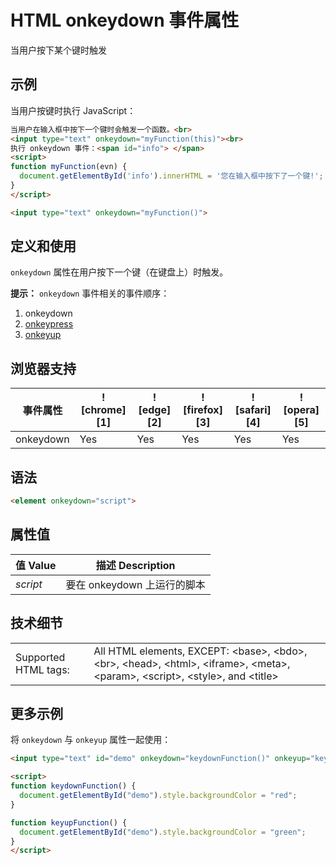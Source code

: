 HTML onkeydown 事件属性
===

当用户按下某个键时触发

## 示例

当用户按键时执行 JavaScript：

```html idoc:preview:iframe
当用户在输入框中按下一个键时会触发一个函数。<br>
<input type="text" onkeydown="myFunction(this)"><br>
执行 onkeydown 事件：<span id="info"> </span>
<script>
function myFunction(evn) {
  document.getElementById('info').innerHTML = '您在输入框中按下了一个键!';
}
</script>
```

```html
<input type="text" onkeydown="myFunction()">
```

## 定义和使用

`onkeydown` 属性在用户按下一个键（在键盘上）时触发。

**提示：** `onkeydown` 事件相关的事件顺序：

1. onkeydown
2. [onkeypress](./onkeypress.md)
3. [onkeyup](./onkeyup.md)

## 浏览器支持

| 事件属性 | ![chrome][1] | ![edge][2] | ![firefox][3] | ![safari][4] | ![opera][5] |
| --- | --- | --- | --- | --- | --- |
| onkeydown       | Yes | Yes | Yes | Yes | Yes |

## 语法

```html
<element onkeydown="script">
```

## 属性值

| 值 Value | 描述 Description |
| --- | --- |
| *script* | 要在 onkeydown 上运行的脚本 |

## 技术细节

|   |   |
| ---- | ---- |
| Supported HTML tags: | All HTML elements, EXCEPT: \<base>, \<bdo>, \<br>, \<head>, \<html>, \<iframe>, \<meta>, \<param>, \<script>, \<style>, and \<title> |

## 更多示例

将 `onkeydown` 与 `onkeyup` 属性一起使用：

```html idoc:preview:iframe
<input type="text" id="demo" onkeydown="keydownFunction()" onkeyup="keyupFunction()">

<script>
function keydownFunction() {
  document.getElementById("demo").style.backgroundColor = "red";
}

function keyupFunction() {
  document.getElementById("demo").style.backgroundColor = "green";
}
</script>
```